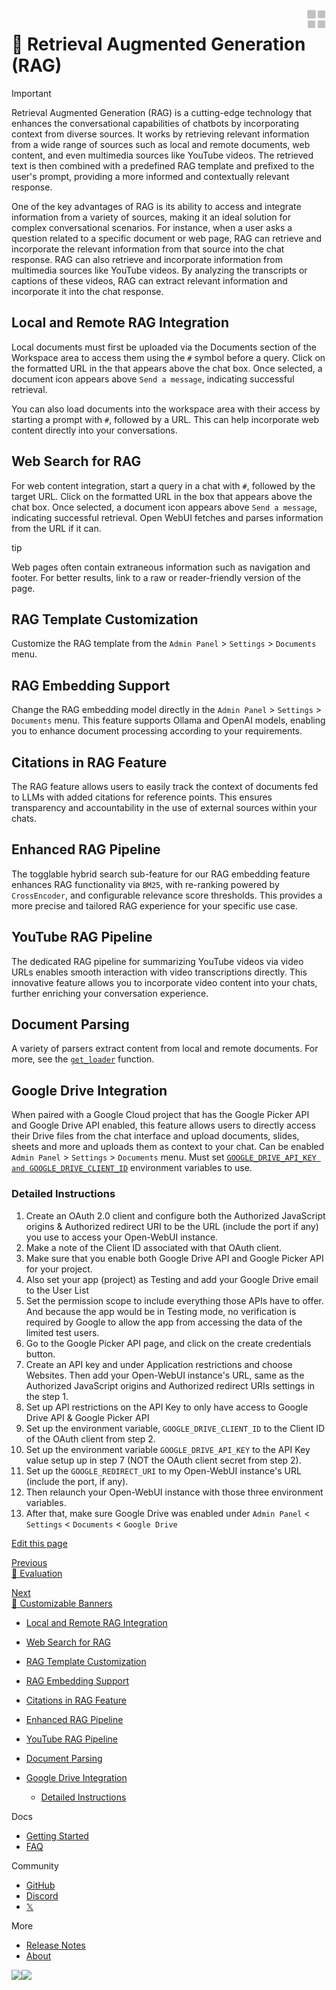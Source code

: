 <svg xmlns="http://www.w3.org/2000/svg" width="32" height="32" viewBox="0 0 24 24" style="float: right;">
  <rect width="9" height="9" x="1.5" y="1.5" fill="#c1c1c1" rx="1">
    <animate id="svgSpinnersBlocksScale0" attributeName="x" begin="0;svgSpinnersBlocksScale1.end+0.15s" dur="0.6s" keyTimes="0;.2;1" values="1.5;.5;1.5"/>
    <animate attributeName="y" begin="0;svgSpinnersBlocksScale1.end+0.15s" dur="0.6s" keyTimes="0;.2;1" values="1.5;.5;1.5"/>
    <animate attributeName="width" begin="0;svgSpinnersBlocksScale1.end+0.15s" dur="0.6s" keyTimes="0;.2;1" values="9;11;9"/>
    <animate attributeName="height" begin="0;svgSpinnersBlocksScale1.end+0.15s" dur="0.6s" keyTimes="0;.2;1" values="9;11;9"/>
  </rect>
  <rect width="9" height="9" x="13.5" y="1.5" fill="#c1c1c1" rx="1">
    <animate attributeName="x" begin="svgSpinnersBlocksScale0.begin+0.15s" dur="0.6s" keyTimes="0;.2;1" values="13.5;12.5;13.5"/>
    <animate attributeName="y" begin="svgSpinnersBlocksScale0.begin+0.15s" dur="0.6s" keyTimes="0;.2;1" values="1.5;.5;1.5"/>
    <animate attributeName="width" begin="svgSpinnersBlocksScale0.begin+0.15s" dur="0.6s" keyTimes="0;.2;1" values="9;11;9"/>
    <animate attributeName="height" begin="svgSpinnersBlocksScale0.begin+0.15s" dur="0.6s" keyTimes="0;.2;1" values="9;11;9"/>
  </rect>
  <rect width="9" height="9" x="13.5" y="13.5" fill="#c1c1c1" rx="1">
    <animate attributeName="x" begin="svgSpinnersBlocksScale0.begin+0.3s" dur="0.6s" keyTimes="0;.2;1" values="13.5;12.5;13.5"/>
    <animate attributeName="y" begin="svgSpinnersBlocksScale0.begin+0.3s" dur="0.6s" keyTimes="0;.2;1" values="13.5;12.5;13.5"/>
    <animate attributeName="width" begin="svgSpinnersBlocksScale0.begin+0.3s" dur="0.6s" keyTimes="0;.2;1" values="9;11;9"/>
    <animate attributeName="height" begin="svgSpinnersBlocksScale0.begin+0.3s" dur="0.6s" keyTimes="0;.2;1" values="9;11;9"/>
  </rect>
  <rect width="9" height="9" x="1.5" y="13.5" fill="#c1c1c1" rx="1">
    <animate id="svgSpinnersBlocksScale1" attributeName="x" begin="svgSpinnersBlocksScale0.begin+0.45s" dur="0.6s" keyTimes="0;.2;1" values="1.5;.5;1.5"/>
    <animate attributeName="y" begin="svgSpinnersBlocksScale0.begin+0.45s" dur="0.6s" keyTimes="0;.2;1" values="13.5;12.5;13.5"/>
    <animate attributeName="width" begin="svgSpinnersBlocksScale0.begin+0.45s" dur="0.6s" keyTimes="0;.2;1" values="9;11;9"/>
    <animate attributeName="height" begin="svgSpinnersBlocksScale0.begin+0.45s" dur="0.6s" keyTimes="0;.2;1" values="9;11;9"/>
  </rect>
</svg>

# 🔎 Retrieval Augmented Generation (RAG)

> [!IMPORTANT]
> Retrieval Augmented Generation (RAG) is a cutting-edge technology that enhances the conversational capabilities of chatbots by incorporating context from diverse sources. It works by retrieving relevant information from a wide range of sources such as local and remote documents, web content, and even multimedia sources like YouTube videos. The retrieved text is then combined with a predefined RAG template and prefixed to the user's prompt, providing a more informed and contextually relevant response.

One of the key advantages of RAG is its ability to access and integrate information from a variety of sources, making it an ideal solution for complex conversational scenarios. For instance, when a user asks a question related to a specific document or web page, RAG can retrieve and incorporate the relevant information from that source into the chat response. RAG can also retrieve and incorporate information from multimedia sources like YouTube videos. By analyzing the transcripts or captions of these videos, RAG can extract relevant information and incorporate it into the chat response.

## Local and Remote RAG Integration[​](#local-and-remote-rag-integration "Direct link to Local and Remote RAG Integration")

Local documents must first be uploaded via the Documents section of the Workspace area to access them using the `#` symbol before a query. Click on the formatted URL in the that appears above the chat box. Once selected, a document icon appears above `Send a message`, indicating successful retrieval.

You can also load documents into the workspace area with their access by starting a prompt with `#`, followed by a URL. This can help incorporate web content directly into your conversations.

## Web Search for RAG[​](#web-search-for-rag "Direct link to Web Search for RAG")

For web content integration, start a query in a chat with `#`, followed by the target URL. Click on the formatted URL in the box that appears above the chat box. Once selected, a document icon appears above `Send a message`, indicating successful retrieval. Open WebUI fetches and parses information from the URL if it can.

tip

Web pages often contain extraneous information such as navigation and footer. For better results, link to a raw or reader-friendly version of the page.

## RAG Template Customization[​](#rag-template-customization "Direct link to RAG Template Customization")

Customize the RAG template from the `Admin Panel` &gt; `Settings` &gt; `Documents` menu.

## RAG Embedding Support[​](#rag-embedding-support "Direct link to RAG Embedding Support")

Change the RAG embedding model directly in the `Admin Panel` &gt; `Settings` &gt; `Documents` menu. This feature supports Ollama and OpenAI models, enabling you to enhance document processing according to your requirements.

## Citations in RAG Feature[​](#citations-in-rag-feature "Direct link to Citations in RAG Feature")

The RAG feature allows users to easily track the context of documents fed to LLMs with added citations for reference points. This ensures transparency and accountability in the use of external sources within your chats.

## Enhanced RAG Pipeline[​](#enhanced-rag-pipeline "Direct link to Enhanced RAG Pipeline")

The togglable hybrid search sub-feature for our RAG embedding feature enhances RAG functionality via `BM25`, with re-ranking powered by `CrossEncoder`, and configurable relevance score thresholds. This provides a more precise and tailored RAG experience for your specific use case.

## YouTube RAG Pipeline[​](#youtube-rag-pipeline "Direct link to YouTube RAG Pipeline")

The dedicated RAG pipeline for summarizing YouTube videos via video URLs enables smooth interaction with video transcriptions directly. This innovative feature allows you to incorporate video content into your chats, further enriching your conversation experience.

## Document Parsing[​](#document-parsing "Direct link to Document Parsing")

A variety of parsers extract content from local and remote documents. For more, see the [`get_loader`](https://github.com/open-webui/open-webui/blob/2fa94956f4e500bf5c42263124c758d8613ee05e/backend/apps/rag/main.py#L328) function.

## Google Drive Integration[​](#google-drive-integration "Direct link to Google Drive Integration")

When paired with a Google Cloud project that has the Google Picker API and Google Drive API enabled, this feature allows users to directly access their Drive files from the chat interface and upload documents, slides, sheets and more and uploads them as context to your chat. Can be enabled `Admin Panel` &gt; `Settings` &gt; `Documents` menu. Must set [`GOOGLE_DRIVE_API_KEY and GOOGLE_DRIVE_CLIENT_ID`](https://github.com/open-webui/docs/blob/main/docs/getting-started/env-configuration.md) environment variables to use.

### Detailed Instructions[​](#detailed-instructions "Direct link to Detailed Instructions")

1.  Create an OAuth 2.0 client and configure both the Authorized JavaScript origins &amp; Authorized redirect URI to be the URL (include the port if any) you use to access your Open-WebUI instance.
2.  Make a note of the Client ID associated with that OAuth client.
3.  Make sure that you enable both Google Drive API and Google Picker API for your project.
4.  Also set your app (project) as Testing and add your Google Drive email to the User List
5.  Set the permission scope to include everything those APIs have to offer. And because the app would be in Testing mode, no verification is required by Google to allow the app from accessing the data of the limited test users.
6.  Go to the Google Picker API page, and click on the create credentials button.
7.  Create an API key and under Application restrictions and choose Websites. Then add your Open-WebUI instance's URL, same as the Authorized JavaScript origins and Authorized redirect URIs settings in the step 1.
8.  Set up API restrictions on the API Key to only have access to Google Drive API &amp; Google Picker API
9.  Set up the environment variable, `GOOGLE_DRIVE_CLIENT_ID` to the Client ID of the OAuth client from step 2.
10. Set up the environment variable `GOOGLE_DRIVE_API_KEY` to the API Key value setup up in step 7 (NOT the OAuth client secret from step 2).
11. Set up the `GOOGLE_REDIRECT_URI` to my Open-WebUI instance's URL (include the port, if any).
12. Then relaunch your Open-WebUI instance with those three environment variables.
13. After that, make sure Google Drive was enabled under `Admin Panel` &lt; `Settings` &lt; `Documents` &lt; `Google Drive`

[Edit this page](https://github.com/open-webui/docs/blob/main/docs/features/rag.md)

[Previous
\
📝 Evaluation](/features/evaluation/)

[Next
\
🔰 Customizable Banners](/features/banners)

- [Local and Remote RAG Integration](#local-and-remote-rag-integration)
- [Web Search for RAG](#web-search-for-rag)
- [RAG Template Customization](#rag-template-customization)
- [RAG Embedding Support](#rag-embedding-support)
- [Citations in RAG Feature](#citations-in-rag-feature)
- [Enhanced RAG Pipeline](#enhanced-rag-pipeline)
- [YouTube RAG Pipeline](#youtube-rag-pipeline)
- [Document Parsing](#document-parsing)
- [Google Drive Integration](#google-drive-integration)

    - [Detailed Instructions](#detailed-instructions)

Docs

- [Getting Started](/getting-started)
- [FAQ](/faq)

Community

- [GitHub](https://github.com/open-webui/open-webui)
- [Discord](https://discord.gg/5rJgQTnV4s)
- [𝕏](https://x.com/OpenWebUI)

More

- [Release Notes](https://github.com/open-webui/open-webui/blob/main/CHANGELOG.md)
- [About](https://openwebui.com)

![](/images/logo-dark.png)![](/images/logo-dark.png)
